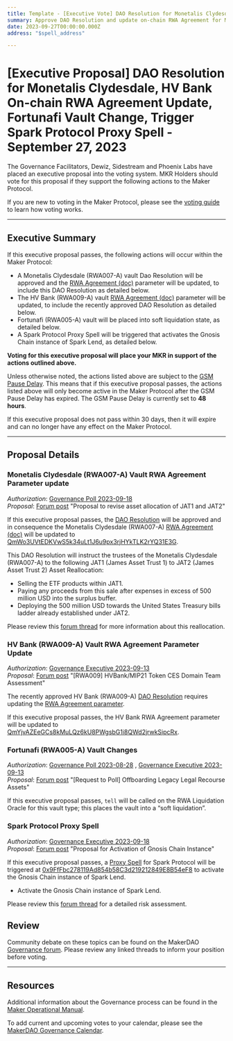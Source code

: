 ```yaml
---
title: Template - [Executive Vote] DAO Resolution for Monetalis Clydesdale, HV Bank On-chain RWA Agreement Update, Fortunafi Vault Change, Trigger Spark Protocol Proxy Spell - September 27, 2023
summary: Approve DAO Resolution and update on-chain RWA Agreement for Monetalis Clydesdale (RWA007-A); update HV Bank on-chain (RWA009-A) RWA Agreement; place Fortunafi (RWA005-A) vault into soft liquidation state; trigger Spark Protocol Proxy Spell.
date: 2023-09-27T00:00:00.000Z
address: "$spell_address"

---
```

# [Executive Proposal] DAO Resolution for Monetalis Clydesdale, HV Bank On-chain RWA Agreement Update, Fortunafi Vault Change, Trigger Spark Protocol Proxy Spell - September 27, 2023

The Governance Facilitators, Dewiz, Sidestream and Phoenix Labs have placed an executive proposal into the voting system. MKR Holders should vote for this proposal if they support the following actions to the Maker Protocol.

If you are new to voting in the Maker Protocol, please see the [voting guide](https://manual.makerdao.com/governance/voting-in-makerdao/on-chain-governance) to learn how voting works.

---

## Executive Summary

If this executive proposal passes, the following actions will occur within the Maker Protocol:
- A Monetalis Clydesdale (RWA007-A) vault Dao Resolution will be approved and the [RWA Agreement (doc)](https://manual.makerdao.com/parameter-index/vault-risk/param-rwa-agreement) parameter will be updated, to include this DAO Resolution as detailed below.
- The HV Bank (RWA009-A) vault [RWA Agreement (doc)](https://manual.makerdao.com/parameter-index/vault-risk/param-rwa-agreement) parameter will be updated, to include the recently approved DAO Resolution as detailed below.
- Fortunafi (RWA005-A) vault will be placed into soft liquidation state, as detailed below.
- A Spark Protocol Proxy Spell will be triggered that activates the Gnosis Chain instance of Spark Lend, as detailed below.

**Voting for this executive proposal will place your MKR in support of the actions outlined above.**

Unless otherwise noted, the actions listed above are subject to the [GSM Pause Delay](https://manual.makerdao.com/parameter-index/core/param-gsm-pause-delay). This means that if this executive proposal passes, the actions listed above will only become active in the Maker Protocol after the GSM Pause Delay has expired. The GSM Pause Delay is currently set to **48 hours**.

If this executive proposal does not pass within 30 days, then it will expire and can no longer have any effect on the Maker Protocol.


---

## Proposal Details

### Monetalis Clydesdale (RWA007-A) Vault RWA Agreement Parameter update

*Authorization*: [Governance Poll 2023-09-18](https://vote.makerdao.com/polling/Qmb45PDU)\
*Proposal*: [Forum post](https://forum.makerdao.com/t/proposal-to-revise-asset-allocation-of-jat1-and-jat2/21718) "Proposal to revise asset allocation of JAT1 and JAT2"

If this executive proposal passes, the [DAO Resolution](https://amaranth-secondary-stingray-939.mypinata.cloud/ipfs/QmZ94FG8YXK4seyBHBi2FfTfW5URtBqbCb7JZAB1HGkTNF) will be approved and in consequence the Monetalis Clydesdale (RWA007-A) [RWA Agreement (doc)](https://manual.makerdao.com/parameter-index/vault-risk/param-rwa-agreement) will be updated to [QmWo3UVtEDKVwS5k34uLt1J6u9px3rjHYkTLK2rYQ31E3G](https://jade-ltd-quail-880.mypinata.cloud/ipfs/QmWo3UVtEDKVwS5k34uLt1J6u9px3rjHYkTLK2rYQ31E3G).

This DAO Resolution will instruct the trustees of the Monetalis Clydesdale (RWA007-A) to the following JAT1 (James Asset Trust 1) to JAT2 (James Asset Trust 2) Asset Reallocation:
- Selling the ETF products within JAT1.
- Paying any proceeds from this sale after expenses in excess of 500 million USD into the surplus buffer.
- Deploying the 500 million USD towards the United States Treasury bills ladder already established under JAT2.

Please review this [forum thread](https://forum.makerdao.com/t/assessment-jat1-jat2-reallocation/21987) for more information about this reallocation.

### HV Bank (RWA009-A) Vault RWA Agreement Parameter Update

*Authorization*: [Governance Executive 2023-09-13](https://vote.makerdao.com/executive/template-executive-vote-stability-scope-parameter-changes-spark-protocol-d3m-parameter-changes-set-fortunafi-debt-ceiling-to-zero-dai-dao-resolution-for-hv-bank-delegate-compensation-and-other-actions-september-13-2023)\
*Proposal*: [Forum post](https://forum.makerdao.com/t/rwa009-hvbank-mip21-token-ces-domain-team-assessment/15861/13) "[RWA009] HVBank/MIP21 Token CES Domain Team Assessment"

The recently approved HV Bank (RWA009-A) [DAO Resolution](https://vote.makerdao.com/executive/template-executive-vote-stability-scope-parameter-changes-spark-protocol-d3m-parameter-changes-set-fortunafi-debt-ceiling-to-zero-dai-dao-resolution-for-hv-bank-delegate-compensation-and-other-actions-september-13-2023) requires updating the [RWA Agreement parameter](https://manual.makerdao.com/parameter-index/vault-risk/param-rwa-agreement). 

If this executive proposal passes, the HV Bank RWA Agreement parameter will be updated to [QmYjvAZEeGCs8kMuLQz6kU8PWgsbG1i8QWd2jrwkSipcRx](https://jade-ltd-quail-880.mypinata.cloud/ipfs/QmYjvAZEeGCs8kMuLQz6kU8PWgsbG1i8QWd2jrwkSipcRx).

### Fortunafi (RWA005-A) Vault Changes

*Authorization*: [Governance Poll 2023-08-28](https://vote.makerdao.com/polling/Qmcb1c9x) , [Governance Executive 2023-09-13](https://vote.makerdao.com/executive/template-executive-vote-stability-scope-parameter-changes-spark-protocol-d3m-parameter-changes-set-fortunafi-debt-ceiling-to-zero-dai-dao-resolution-for-hv-bank-delegate-compensation-and-other-actions-september-13-2023)\
*Proposal*: [Forum post](https://forum.makerdao.com/t/request-to-poll-offboarding-legacy-legal-recourse-assets/21582/12) "[Request to Poll] Offboarding Legacy Legal Recourse Assets"

If this executive proposal passes, `tell` will be called on the RWA Liquidation Oracle for this vault type; this places the vault into a “soft liquidation”.



### Spark Protocol Proxy Spell

*Authorization*: [Governance Executive 2023-09-18](https://vote.makerdao.com/polling/QmVcxd7J)\
*Proposal*: [Forum post](https://forum.makerdao.com/t/proposal-for-activation-of-gnosis-chain-instance/22098/) "Proposal for Activation of Gnosis Chain Instance"

If this executive proposal passes, a [Proxy Spell](https://forum.makerdao.com/t/executive-proxies-and-spark-protocol/20976) for Spark Protocol will be triggered at [0x9FfFbc278119Ad854b58C3d219212849E8B54eF8](https://etherscan.io/address/0x9FfFbc278119Ad854b58C3d219212849E8B54eF8) to activate the Gnosis Chain instance of Spark Lend.

- Activate the Gnosis Chain instance of Spark Lend.

Please review this [forum thread](https://forum.makerdao.com/t/risk-assessment-and-parameter-recommendations-spark-protocol-on-gnosis-chain/21629) for a detailed risk assessment.

## Review

Community debate on these topics can be found on the MakerDAO [Governance forum](https://forum.makerdao.com/). Please review any linked threads to inform your position before voting.

---

## Resources

Additional information about the Governance process can be found in the [Maker Operational Manual](https://manual.makerdao.com).

To add current and upcoming votes to your calendar, please see the [MakerDAO Governance Calendar](https://manual.makerdao.com/makerdao/calendars/governance-calendar).
